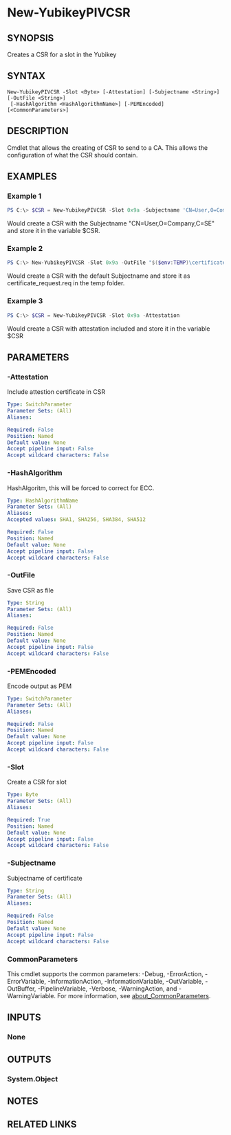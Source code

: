 ﻿---
external help file: powershellYK.dll-Help.xml
Module Name: powershellYK
online version:
schema: 2.0.0
---

# New-YubikeyPIVCSR

## SYNOPSIS
Creates a CSR for a slot in the Yubikey

## SYNTAX

```
New-YubikeyPIVCSR -Slot <Byte> [-Attestation] [-Subjectname <String>] [-OutFile <String>]
 [-HashAlgorithm <HashAlgorithmName>] [-PEMEncoded] [<CommonParameters>]
```

## DESCRIPTION
Cmdlet that allows the creating of CSR to send to a CA. This allows the configuration of what the CSR should contain.

## EXAMPLES

### Example 1
```powershell
PS C:\> $CSR = New-YubikeyPIVCSR -Slot 0x9a -Subjectname 'CN=User,O=Company,C=SE'
```

Would create a CSR with the Subjectname "CN=User,O=Company,C=SE" and store it in the variable $CSR.

### Example 2
```powershell
PS C:\> New-YubikeyPIVCSR -Slot 0x9a -OutFile "$($env:TEMP)\certificate_request.req"
```

Would create a CSR with the default Subjectname and store it as certificate_request.req in the temp folder.

### Example 3
```powershell
PS C:\> $CSR = New-YubikeyPIVCSR -Slot 0x9a -Attestation
```

Would create a CSR with attestation included and store it in the variable $CSR

## PARAMETERS

### -Attestation
Include attestion certificate in CSR

```yaml
Type: SwitchParameter
Parameter Sets: (All)
Aliases:

Required: False
Position: Named
Default value: None
Accept pipeline input: False
Accept wildcard characters: False
```

### -HashAlgorithm
HashAlgoritm, this will be forced to correct for ECC.

```yaml
Type: HashAlgorithmName
Parameter Sets: (All)
Aliases:
Accepted values: SHA1, SHA256, SHA384, SHA512

Required: False
Position: Named
Default value: None
Accept pipeline input: False
Accept wildcard characters: False
```

### -OutFile
Save CSR as file

```yaml
Type: String
Parameter Sets: (All)
Aliases:

Required: False
Position: Named
Default value: None
Accept pipeline input: False
Accept wildcard characters: False
```

### -PEMEncoded
Encode output as PEM

```yaml
Type: SwitchParameter
Parameter Sets: (All)
Aliases:

Required: False
Position: Named
Default value: None
Accept pipeline input: False
Accept wildcard characters: False
```

### -Slot
Create a CSR for slot

```yaml
Type: Byte
Parameter Sets: (All)
Aliases:

Required: True
Position: Named
Default value: None
Accept pipeline input: False
Accept wildcard characters: False
```

### -Subjectname
Subjectname of certificate

```yaml
Type: String
Parameter Sets: (All)
Aliases:

Required: False
Position: Named
Default value: None
Accept pipeline input: False
Accept wildcard characters: False
```

### CommonParameters
This cmdlet supports the common parameters: -Debug, -ErrorAction, -ErrorVariable, -InformationAction, -InformationVariable, -OutVariable, -OutBuffer, -PipelineVariable, -Verbose, -WarningAction, and -WarningVariable. For more information, see [about_CommonParameters](http://go.microsoft.com/fwlink/?LinkID=113216).

## INPUTS

### None

## OUTPUTS

### System.Object
## NOTES

## RELATED LINKS
